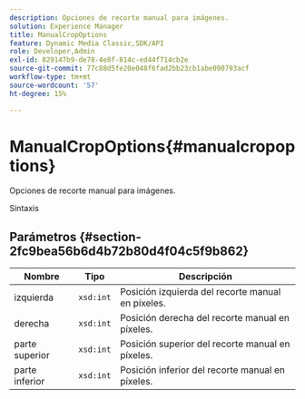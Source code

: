 ```yaml
---
description: Opciones de recorte manual para imágenes.
solution: Experience Manager
title: ManualCropOptions
feature: Dynamic Media Classic,SDK/API
role: Developer,Admin
exl-id: 829147b9-de78-4e8f-814c-ed44f714cb2e
source-git-commit: 77c88d5fe20e048f6fad2bb23cb1abe090793acf
workflow-type: tm+mt
source-wordcount: '57'
ht-degree: 15%

---
```


# ManualCropOptions{#manualcropoptions}

Opciones de recorte manual para imágenes.

Sintaxis

## Parámetros {#section-2fc9bea56b6d4b72b80d4f04c5f9b862}

| Nombre | Tipo | Descripción |
|---|---|---|
| izquierda | `xsd:int` | Posición izquierda del recorte manual en píxeles. |
| derecha | `xsd:int` | Posición derecha del recorte manual en píxeles. |
| parte superior | `xsd:int` | Posición superior del recorte manual en píxeles. |
| parte inferior | `xsd:int` | Posición inferior del recorte manual en píxeles. |
